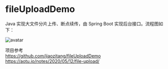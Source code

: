 # fileUploadDemo
 Java 实现大文件分片上传、断点续传，由 Spring Boot 实现后台接口。流程图如下：
 
 ![avatar](https://img20.360buyimg.com/ling/jfs/t1/107698/3/10106/69298/5e7882a0E05a4f9b7/9d2196126cbca4f5.png)
 
  项目参考  
  https://github.com/jiaozitang/fileUploadDemo 
  https://aotu.io/notes/2020/05/12/file-upload/
